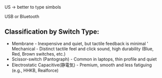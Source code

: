 US -> better to type simbols

USB or Bluetooth

## Classification by Switch Type:

* Membrane - Inexpensive and quiet, but tactile feedback is minimal
' Mechanical - Distinct tactile feel and click sound, high durability (Blue, Red, Brown switches, etc.)
* Scissor-switch (Pantograph) - Common in laptops, thin profile and quiet
* Electrostatic Capacitive(静電気) - Premium, smooth and less fatiguing (e.g., HHKB, Realforce)

